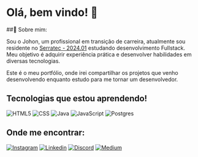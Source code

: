 
# Olá, bem vindo! 👋

##🚀 Sobre mim:

Sou o Johon, um profissional em transição de carreira, atualmente sou residente no <a href="https://serratec.org/">Serratec - 2024.01</a> estudando desenvolvimento Fullstack.<br>
Meu objetivo é adquirir experiência prática e desenvolver habilidades em diversas tecnologias.

Este é o meu portfólio, onde irei compartilhar os projetos que venho desenvolvendo enquanto estudo para me tornar um desenvolvedor.



## Tecnologias que estou aprendendo!

![HTML5](https://img.shields.io/badge/HTML-239120?style=for-the-badge&logo=html5&logoColor=white)
![CSS](https://img.shields.io/badge/CSS3-1572B6?style=for-the-badge&logo=css3&logoColor=white)
![Java](https://img.shields.io/badge/Java-ED8B00?style=for-the-badge&logo=openjdk&logoColor=white)
![JavaScript](https://img.shields.io/badge/JavaScript-F7DF1E?style=for-the-badge&logo=javascript&logoColor=black)
![Postgres](https://img.shields.io/badge/PostgreSQL-316192?style=for-the-badge&logo=postgresql&logoColor=white)




## Onde me encontrar:

[![Instagram](https://img.shields.io/badge/Instagram-%23E4405F.svg?style=for-the-badge&logo=Instagram&logoColor=white)](https://www.instagram.com/_joh0n/)
[![Linkedin](https://img.shields.io/badge/LinkedIn-0077B5?style=for-the-badge&logo=linkedin&logoColor=white)](https://www.linkedin.com/in/johongomes/)
[![Discord](https://img.shields.io/badge/Discord-7289DA?style=for-the-badge&logo=discord&logoColor=white)](https://discord.com/channels/@johongomes)
[![Medium](https://img.shields.io/badge/Medium-12100E?style=for-the-badge&logo=medium&logoColor=white)](https://medium.com/@johongomes)


